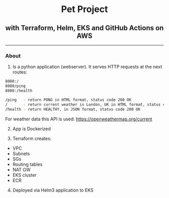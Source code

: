 <h1 align="center">
Pet Project
</h1>
<h2 align="center">
with Terraform, Helm, EKS and GitHub Actions on AWS
</h2>

---

### About
1) Is a python application (webserver). It serves HTTP requests at the next routes:
```bash
8080:/
8080/ping 
8080:/health
```

```bash
/ping   - return PONG in HTML format, status code 200 OK  
/       - return current weather in London, UK in HTML format, status code 200 OK 
/health - return HEALTHY, in JSON format, status code 200 OK
```

For weather data this API is used: https://openweathermap.org/current  

2) App is Dockerized

3) Terraform creates:
- VPC
- Subnets
- SGs
- Routing tables
- NAT GW
- EKS cluster 
- ECR


4) Deployed via Helm3 application to EKS
